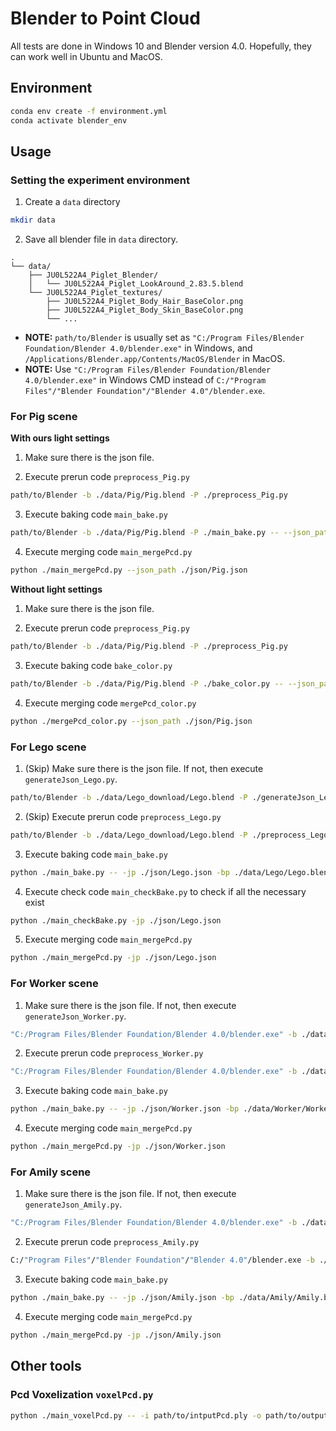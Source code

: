 # Blender to Point Cloud

All tests are done in Windows 10 and Blender version 4.0.
Hopefully, they can work well in Ubuntu and MacOS.

## Environment

```bash
conda env create -f environment.yml
conda activate blender_env
```

## Usage

### Setting the experiment environment

1. Create a `data` directory
```bash
mkdir data
```

2. Save all blender file in `data` directory.  
```
.
└── data/
    ├── JU0L522A4_Piglet_Blender/
    │   └── JU0L522A4_Piglet_LookAround_2.83.5.blend
    └── JU0L522A4_Piglet_textures/
        ├── JU0L522A4_Piglet_Body_Hair_BaseColor.png
        ├── JU0L522A4_Piglet_Body_Skin_BaseColor.png
        └── ...
```

- **NOTE:** `path/to/Blender` is usually set as `"C:/Program Files/Blender Foundation/Blender 4.0/blender.exe"` in Windows, and `/Applications/Blender.app/Contents/MacOS/Blender` in MacOS.
- **NOTE:** Use `"C:/Program Files/Blender Foundation/Blender 4.0/blender.exe"` in Windows CMD instead of `C:/"Program Files"/"Blender Foundation"/"Blender 4.0"/blender.exe`.

### For Pig scene

**With ours light settings**

1. Make sure there is the json file.

2. Execute prerun code `preprocess_Pig.py` 
```bash
path/to/Blender -b ./data/Pig/Pig.blend -P ./preprocess_Pig.py
```

3. Execute baking code `main_bake.py` 
```bash
path/to/Blender -b ./data/Pig/Pig.blend -P ./main_bake.py -- --json_path ./json/Pig.json
```

4. Execute merging code `main_mergePcd.py` 
```bash
python ./main_mergePcd.py --json_path ./json/Pig.json
```

**Without light settings**

1. Make sure there is the json file.

2. Execute prerun code `preprocess_Pig.py` 
```bash
path/to/Blender -b ./data/Pig/Pig.blend -P ./preprocess_Pig.py
```

3. Execute baking code `bake_color.py` 
```bash
path/to/Blender -b ./data/Pig/Pig.blend -P ./bake_color.py -- --json_path ./json/Pig.json
```

4. Execute merging code `mergePcd_color.py` 
```bash
python ./mergePcd_color.py --json_path ./json/Pig.json
```

### For Lego scene

1. (Skip) Make sure there is the json file.
If not, then execute `generateJson_Lego.py`.
```bash
path/to/Blender -b ./data/Lego_download/Lego.blend -P ./generateJson_Lego.py
```

2. (Skip) Execute prerun code `preprocess_Lego.py`
```bash
path/to/Blender -b ./data/Lego_download/Lego.blend -P ./preprocess_Lego.py
```

3. Execute baking code `main_bake.py` 
```bash
python ./main_bake.py -- -jp ./json/Lego.json -bp ./data/Lego/Lego.blend
```

4. Execute check code `main_checkBake.py` to check if all the necessary exist
```bash
python ./main_checkBake.py -jp ./json/Lego.json
```

5. Execute merging code `main_mergePcd.py` 
```bash
python ./main_mergePcd.py -jp ./json/Lego.json
```

### For Worker scene

1. Make sure there is the json file.
If not, then execute `generateJson_Worker.py`.
```bash
"C:/Program Files/Blender Foundation/Blender 4.0/blender.exe" -b ./data/Worker_raw/Worker.blend -P ./generateJson_Worker.py
```

2. Execute prerun code `preprocess_Worker.py` 
```bash
"C:/Program Files/Blender Foundation/Blender 4.0/blender.exe" -b ./data/Worker_raw/Worker.blend -P ./preprocess_Worker.py
```

3. Execute baking code `main_bake.py` 
```bash
python ./main_bake.py -- -jp ./json/Worker.json -bp ./data/Worker/Worker.blend
```

4. Execute merging code `main_mergePcd.py` 
```bash
python ./main_mergePcd.py -jp ./json/Worker.json
```

### For Amily scene

1. Make sure there is the json file.
If not, then execute `generateJson_Amily.py`.
```bash
"C:/Program Files/Blender Foundation/Blender 4.0/blender.exe" -b ./data/Amily/Amily.blend -P ./generateJson_Amily.py
```

2. Execute prerun code `preprocess_Amily.py` 
```bash
C:/"Program Files"/"Blender Foundation"/"Blender 4.0"/blender.exe -b ./data/restaurant_anim_test/rain_restaurant_ami.blend -P ./preprocess_Amily.py
```

3. Execute baking code `main_bake.py` 
```bash
python ./main_bake.py -- -jp ./json/Amily.json -bp ./data/Amily/Amily.blend
```

4. Execute merging code `main_mergePcd.py` 
```bash
python ./main_mergePcd.py -jp ./json/Amily.json
```

## Other tools

### Pcd Voxelization `voxelPcd.py`

```bash
python ./main_voxelPcd.py -- -i path/to/intputPcd.ply -o path/to/outputPcd.ply -v 0.01
```
